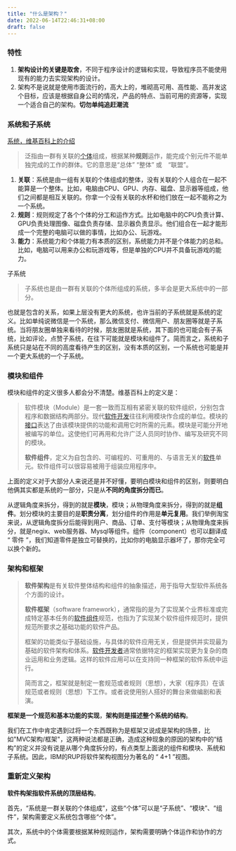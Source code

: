 ```yaml
---
title: "什么是架构？"
date: 2022-06-14T22:46:31+08:00
draft: false
---
```



### 特性

1. **架构设计的关键是取舍**，不同于程序设计的逻辑和实现，导致程序员不能使用现有的能力去实现架构的设计。
2. 架构不是说就是使用市面流行的，高大上的，堆砌高可用、高性能、高并发这个目标，应该是根据自身公司的情况，产品的特点、当前可用的资源等，实现一个适合自己的架构。**切勿单纯追赶潮流** 



### 系统和子系统

[系统，维基百科上的介绍](<https://zh.wikipedia.org/wiki/%E7%B3%BB%E7%B5%B1>)

> 泛指由一群有关联的[个体](https://zh.wikipedia.org/wiki/%E5%80%8B%E9%AB%94)组成，根据某种**规则**运作，能完成个别元件不能单独完成的工作的群体。它的意思是“总体” “整体” 或　“联盟”。

1. **关联**：系统是由一组有关联的个体组成的整体，没有关联的个人组合在一起不能算是一个整体。比如，电脑由CPU、GPU、内存、磁盘、显示器等组成，他们之间都是相互关联的。你拿一个没有关联的水杯和他们放在一起不能称之为一个系统。
2. **规则**：规则规定了各个个体的分工和运作方式。比如电脑中的CPU负责计算、GPU负责处理图像、磁盘负责存储、显示器负责显示。他们组合在一起才能形成一个完整的电脑可以做的事情，比如办公、玩游戏。
3. **能力**：系统能力和个体能力有本质的区别，系统能力并不是个体能力的总和。比如，电脑可以用来办公和玩游戏等，但是单独的CPU并不具备玩游戏的能力。

子系统

> 子系统也是由一群有关联的个体所组成的系统，多半会是更大系统中的一部分。

也就是包含的关系，如果上层没有更大的系统，也许当前的子系统就是系统的定义。比如单纯说微信是一个系统，那么微信支付、微信用户、朋友圈等就是子系统。当将朋友圈单独来看待的时候，朋友圈就是系统，其下面的也可能会有子系统，比如评论，点赞子系统，在往下可能就是模块和组件了。简而言之，系统和子系统只是站在不同的高度看待产生的区别，没有本质的区别，一个系统也可能是并一个更大系统的一个子系统。



### 模块和组件

模块和组件的定义很多人都会分不清楚。维基百科上的定义是：

> 软件模块（Module）是一套一致而互相有紧密关联的软件组织，分别包含程序和数据结构两部分。现代[软件开发](https://zh.wikipedia.org/wiki/%E8%BB%9F%E4%BB%B6%E9%96%8B%E7%99%BC)往往利用模块作合成的单位。模块的[接口](https://zh.wikipedia.org/wiki/%E4%BB%8B%E9%9D%A2)表达了由该模块提供的功能和调用它时所需的元素。模块是可能分开地被编写的单位。这使他们可再用和允许广泛人员同时协作、编写及研究不同的模块。
>
> **软件组件**，定义为自包含的、可编程的、可重用的、与语言无关的[软件](https://zh.wikipedia.org/wiki/%E8%BD%AF%E4%BB%B6)单元。软件组件可以很容易被用于组装应用程序中。

上面的定义对于大部分人来说还是并不好懂，要明白模块和组件的区别，则要明白他俩其实都是系统的一部分，只是从**不同的角度拆分而已**。

从逻辑角度来拆分，得到的就是**模块**，模块；从物理角度来拆分，得到的就是**组件**。划分模块的主要目的是**职责分离**，划分组件的作用是**单元复用**。我们举例淘宝来说，从逻辑角度拆分后能得到用户、商品、订单、支付等模块；从物理角度来拆分，就是negix、web服务器、Mysql等组件。组件（component）也可以翻译成 “ 零件 ”，我们知道零件是独立可替换的，比如你的电脑显示器坏了，那你完全可以换个新的。 



### 架构和框架

> **软件架构**是有关软件整体结构和组件的抽象描述，用于指导大型软件系统各个方面的设计。
>
> 
>
> **软件框架**（software framework），通常指的是为了实现某个业界标准或完成特定基本任务的[软件组件](https://zh.wikipedia.org/wiki/%E8%BB%9F%E4%BB%B6%E7%B5%84%E4%BB%B6)规范，也指为了实现某个软件组件规范时，提供规范所要求之基础功能的软件产品。
>
> 框架的功能类似于基础设施，与具体的软件应用无关，但是提供并实现最为基础的软件架构和体系。[软件开发者](https://zh.wikipedia.org/wiki/%E8%BB%9F%E9%AB%94%E9%96%8B%E7%99%BC%E8%80%85)通常依据特定的框架实现更为复杂的商业运用和业务逻辑。这样的软件应用可以在支持同一种框架的软件系统中运行。
>
> 简而言之，框架就是制定一套规范或者规则（思想），大家（程序员）在该规范或者规则（思想）下工作。或者说使用别人搭好的舞台来做编剧和表演。

**框架是一个规范和基本功能的实现**，**架构则是描述整个系统的结构**。

我们在工作中肯定遇到过将一个东西既称为是框架又说成是架构的场景，比如"MVC架构/框架"，这两种说法都是正确，造成这种现象的原因的架构中的“结构”的定义并没有说是从哪个角度拆分的，有点类型上面说的组件和模块、系统和子系统。因此，IBM的RUP将软件架构视图分为著名的 “ 4+1 ”视图。



### 重新定义架构

**软件构架指软件系统的顶层结构**。

首先，“系统是一群关联的个体组成”，这些“个体”可以是“子系统”、“模块”、“组件”，架构需要定义系统包含哪些“个体”。

其次，系统中的个体需要根据某种规则运作，架构需要明确个体运作和协作的方式。